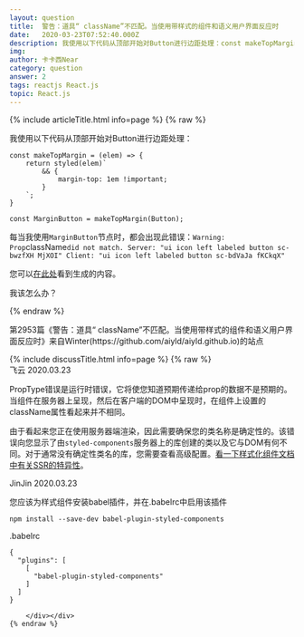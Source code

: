 ```yaml
---
layout: question
title:  警告：道具“ className”不匹配。当使用带样式的组件和语义用户界面反应时
date:   2020-03-23T07:52:40.000Z
description: 我使用以下代码从顶部开始对Button进行边距处理：const makeTopMargin = (elem) => {    return styl...
img: 
author: 卡卡西Near
category: question
answer: 2
tags: reactjs React.js
topic: React.js
---
```

<div class="article-root">
  <div class="article">
    {% include articleTitle.html info=page %}
    {% raw %}
    <div class="article-content"><p><font style="vertical-align: inherit;"><font style="vertical-align: inherit;">我使用以下代码从顶部开始对Button进行边距处理：</font></font></p>

<pre><code>const makeTopMargin = (elem) =&gt; {<font></font>
    return styled(elem)`<font></font>
        &amp;&amp; {<font></font>
            margin-top: 1em !important;<font></font>
        }<font></font>
    `;<font></font>
}<font></font>
<font></font>
const MarginButton = makeTopMargin(Button);<font></font>
</code></pre>

<p><font style="vertical-align: inherit;"><font style="vertical-align: inherit;">每当我使用</font></font><code>MarginButton</code><font style="vertical-align: inherit;"><font style="vertical-align: inherit;">节点时，都会出现此错误：</font></font><code>Warning: Prop</code><font style="vertical-align: inherit;"><font style="vertical-align: inherit;">className</font></font><code>did not match. Server: "ui icon left labeled button sc-bwzfXH MjXOI" Client: "ui icon left labeled button sc-bdVaJa fKCkqX"</code></p>

<p><font style="vertical-align: inherit;"><font style="vertical-align: inherit;">您可以</font></font><a href="https://codesandbox.io/s/xvmq9jjzzq" rel="noreferrer"><font style="vertical-align: inherit;"><font style="vertical-align: inherit;">在此处</font></font></a><font style="vertical-align: inherit;"><font style="vertical-align: inherit;">看到生成的内容</font><font style="vertical-align: inherit;">。</font></font></p>

<p><font style="vertical-align: inherit;"><font style="vertical-align: inherit;">我该怎么办？</font></font></p></div>
    {% endraw %}
  </div>
  <p class="winter_mark">第2953篇《警告：道具“ className”不匹配。当使用带样式的组件和语义用户界面反应时》来自Winter(https://github.com/aiyld/aiyld.github.io)的站点</p>
  <div class="discuss-wrapper">
    {% include discussTitle.html info=page %}
    {% raw %}
    <div class="discuss-item">
        <div class="discuss-parent">
          <div class="discuss-meta">
            <span class="discuss-user">飞云</span>
            <span class="discuss-time">2020.03.23</span>
          </div>
          <div class="discuss-comment"><p><font style="vertical-align: inherit;"><font style="vertical-align: inherit;">PropType错误是运行时错误，它将使您知道预期传递给prop的数据不是预期的。</font><font style="vertical-align: inherit;">当组件在服务器上呈现，然后在客户端的DOM中呈现时，在组件上设置的className属性看起来并不相同。</font></font></p>

<p><font style="vertical-align: inherit;"><font style="vertical-align: inherit;">由于看起来您正在使用服务器端渲染，因此需要确保您的类名称是确定性的。</font><font style="vertical-align: inherit;">该错误向您显示了由</font></font><code>styled-components</code><font style="vertical-align: inherit;"><font style="vertical-align: inherit;">服务器上的库</font><font style="vertical-align: inherit;">创建的类</font><font style="vertical-align: inherit;">以及它与DOM有何不同。</font><font style="vertical-align: inherit;">对于通常没有确定性类名的库，您需要查看高级配置。</font></font><a href="https://www.styled-components.com/docs/advanced#issues-with-specificity" rel="nofollow noreferrer"><font style="vertical-align: inherit;"><font style="vertical-align: inherit;">看一下样式化组件文档中有关SSR的特异性</font></font></a><font style="vertical-align: inherit;"><font style="vertical-align: inherit;">。</font></font></p></div>
        </div></div><div class="discuss-item">
        <div class="discuss-parent">
          <div class="discuss-meta">
            <span class="discuss-user">JinJin</span>
            <span class="discuss-time">2020.03.23</span>
          </div>
          <div class="discuss-comment"><p><font style="vertical-align: inherit;"><font style="vertical-align: inherit;">您应该为样式组件安装babel插件，并在.babelrc中启用该插件</font></font></p>

<pre><code>npm install --save-dev babel-plugin-styled-components
</code></pre>

<p><font style="vertical-align: inherit;"><font style="vertical-align: inherit;">.babelrc</font></font></p>

<pre><code>{<font></font>
  "plugins": [<font></font>
    [<font></font>
      "babel-plugin-styled-components"<font></font>
    ]<font></font>
  ]<font></font>
}<font></font>
</code></pre></div>
        </div></div>
    {% endraw %}
  </div>
<div>
